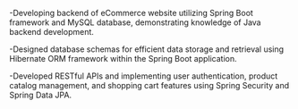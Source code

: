 -Developing backend of eCommerce website utilizing Spring Boot framework and MySQL database, demonstrating knowledge of Java backend development.

-Designed database schemas for efficient data storage and retrieval using Hibernate ORM framework within the Spring Boot application.

-Developed RESTful APIs and implementing user authentication, product catalog management, and shopping cart features using Spring Security and Spring Data JPA.
